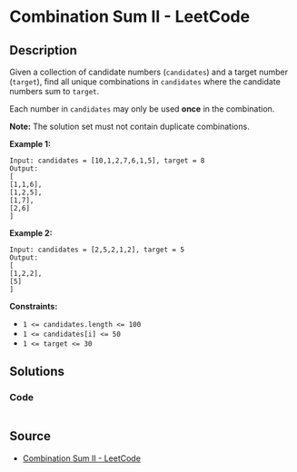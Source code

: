 # Combination Sum II - LeetCode

## Description

Given a collection of candidate numbers (`candidates`) and a target number (`target`), find all unique combinations in `candidates` where the candidate numbers sum to `target`.

Each number in `candidates` may only be used **once** in the combination.

**Note:** The solution set must not contain duplicate combinations.

**Example 1:**

```
Input: candidates = [10,1,2,7,6,1,5], target = 8
Output: 
[
[1,1,6],
[1,2,5],
[1,7],
[2,6]
]

```

**Example 2:**

```
Input: candidates = [2,5,2,1,2], target = 5
Output: 
[
[1,2,2],
[5]
]

```

**Constraints:**

-   `1 <= candidates.length <= 100`
-   `1 <= candidates[i] <= 50`
-   `1 <= target <= 30`

## Solutions 

### Code

```cpp
```

## Source
- [Combination Sum II - LeetCode](https://leetcode.com/problems/combination-sum-ii/description/)